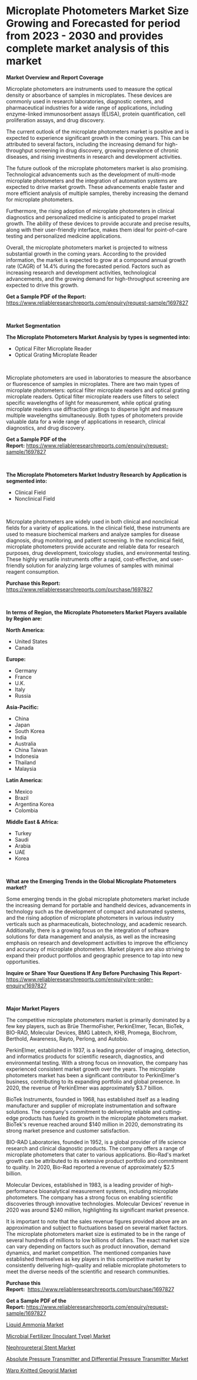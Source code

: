 <p><h1>Microplate Photometers Market Size Growing and Forecasted for period from 2023 - 2030 and provides complete market analysis of this market</h1></p><p><strong>Market Overview and Report Coverage</strong></p>
<p><p>Microplate photometers are instruments used to measure the optical density or absorbance of samples in microplates. These devices are commonly used in research laboratories, diagnostic centers, and pharmaceutical industries for a wide range of applications, including enzyme-linked immunosorbent assays (ELISA), protein quantification, cell proliferation assays, and drug discovery.</p><p>The current outlook of the microplate photometers market is positive and is expected to experience significant growth in the coming years. This can be attributed to several factors, including the increasing demand for high-throughput screening in drug discovery, growing prevalence of chronic diseases, and rising investments in research and development activities.</p><p>The future outlook of the microplate photometers market is also promising. Technological advancements such as the development of multi-mode microplate photometers and the integration of automation systems are expected to drive market growth. These advancements enable faster and more efficient analysis of multiple samples, thereby increasing the demand for microplate photometers.</p><p>Furthermore, the rising adoption of microplate photometers in clinical diagnostics and personalized medicine is anticipated to propel market growth. The ability of these devices to provide accurate and precise results, along with their user-friendly interface, makes them ideal for point-of-care testing and personalized medicine applications.</p><p>Overall, the microplate photometers market is projected to witness substantial growth in the coming years. According to the provided information, the market is expected to grow at a compound annual growth rate (CAGR) of 14.4% during the forecasted period. Factors such as increasing research and development activities, technological advancements, and the growing demand for high-throughput screening are expected to drive this growth.</p></p>
<p><strong>Get a Sample PDF of the Report:</strong> <a href="https://www.reliableresearchreports.com/enquiry/request-sample/1697827">https://www.reliableresearchreports.com/enquiry/request-sample/1697827</a></p>
<p>&nbsp;</p>
<p><strong>Market Segmentation</strong></p>
<p><strong>The Microplate Photometers Market Analysis by types is segmented into:</strong></p>
<p><ul><li>Optical Filter Microplate Reader</li><li>Optical Grating Microplate Reader</li></ul></p>
<p>&nbsp;</p>
<p><p>Microplate photometers are used in laboratories to measure the absorbance or fluorescence of samples in microplates. There are two main types of microplate photometers: optical filter microplate readers and optical grating microplate readers. Optical filter microplate readers use filters to select specific wavelengths of light for measurement, while optical grating microplate readers use diffraction gratings to disperse light and measure multiple wavelengths simultaneously. Both types of photometers provide valuable data for a wide range of applications in research, clinical diagnostics, and drug discovery.</p></p>
<p><strong>Get a Sample PDF of the Report:</strong>&nbsp;<a href="https://www.reliableresearchreports.com/enquiry/request-sample/1697827">https://www.reliableresearchreports.com/enquiry/request-sample/1697827</a></p>
<p>&nbsp;</p>
<p><strong>The Microplate Photometers Market Industry Research by Application is segmented into:</strong></p>
<p><ul><li>Clinical Field</li><li>Nonclinical Field</li></ul></p>
<p>&nbsp;</p>
<p><p>Microplate photometers are widely used in both clinical and nonclinical fields for a variety of applications. In the clinical field, these instruments are used to measure biochemical markers and analyze samples for disease diagnosis, drug monitoring, and patient screening. In the nonclinical field, microplate photometers provide accurate and reliable data for research purposes, drug development, toxicology studies, and environmental testing. These highly versatile instruments offer a rapid, cost-effective, and user-friendly solution for analyzing large volumes of samples with minimal reagent consumption.</p></p>
<p><strong>Purchase this Report:</strong>&nbsp; <a href="https://www.reliableresearchreports.com/purchase/1697827">https://www.reliableresearchreports.com/purchase/1697827</a></p>
<p>&nbsp;</p>
<p><strong>In terms of Region, the Microplate Photometers Market Players available by Region are:</strong></p>
<p>
    <p> <strong> North America: </strong>
        <ul>
            <li>United States</li>
            <li>Canada</li>
        </ul>
        </p> 
    <p> <strong> Europe: </strong>
        <ul>
            <li>Germany</li>
            <li>France</li>
            <li>U.K.</li>
            <li>Italy</li>
            <li>Russia</li>
        </ul>
        </p> 
    <p> <strong> Asia-Pacific: </strong>
        <ul>
            <li>China</li>
            <li>Japan</li>
            <li>South Korea</li>
            <li>India</li>
            <li>Australia</li>
            <li>China Taiwan</li>
            <li>Indonesia</li>
            <li>Thailand</li>
            <li>Malaysia</li>
        </ul>
        </p> 
    <p> <strong> Latin America: </strong>
        <ul>
            <li>Mexico</li>
            <li>Brazil</li>
            <li>Argentina Korea</li>
            <li>Colombia</li>
        </ul>
        </p> 
    <p> <strong> Middle East & Africa: </strong>
        <ul>
            <li>Turkey</li>
            <li>Saudi</li>
            <li>Arabia</li>
            <li>UAE</li>
            <li>Korea</li>
        </ul>
    </p>
    </p>
<p>&nbsp;</p>
<p><strong>What are the Emerging Trends in the Global Microplate Photometers market?</strong></p>
<p><p>Some emerging trends in the global microplate photometers market include the increasing demand for portable and handheld devices, advancements in technology such as the development of compact and automated systems, and the rising adoption of microplate photometers in various industry verticals such as pharmaceuticals, biotechnology, and academic research. Additionally, there is a growing focus on the integration of software solutions for data management and analysis, as well as the increasing emphasis on research and development activities to improve the efficiency and accuracy of microplate photometers. Market players are also striving to expand their product portfolios and geographic presence to tap into new opportunities.</p></p>
<p><strong>Inquire or Share Your Questions If Any Before Purchasing This Report</strong>- <a href="https://www.reliableresearchreports.com/enquiry/pre-order-enquiry/1697827">https://www.reliableresearchreports.com/enquiry/pre-order-enquiry/1697827</a></p>
<p>&nbsp;</p>
<p><strong>Major Market Players</strong></p>
<p><p>The competitive microplate photometers market is primarily dominated by a few key players, such as Brüe ThermoFisher, PerkinElmer, Tecan, BioTek, BIO-RAD, Molecular Devices, BMG Labtech, KHB, Promega, Biochrom, Berthold, Awareness, Rayto, Perlong, and Autobio. </p><p>PerkinElmer, established in 1937, is a leading provider of imaging, detection, and informatics products for scientific research, diagnostics, and environmental testing. With a strong focus on innovation, the company has experienced consistent market growth over the years. The microplate photometers market has been a significant contributor to PerkinElmer's business, contributing to its expanding portfolio and global presence. In 2020, the revenue of PerkinElmer was approximately $3.7 billion.</p><p>BioTek Instruments, founded in 1968, has established itself as a leading manufacturer and supplier of microplate instrumentation and software solutions. The company's commitment to delivering reliable and cutting-edge products has fueled its growth in the microplate photometers market. BioTek's revenue reached around $140 million in 2020, demonstrating its strong market presence and customer satisfaction.</p><p>BIO-RAD Laboratories, founded in 1952, is a global provider of life science research and clinical diagnostic products. The company offers a range of microplate photometers that cater to various applications. Bio-Rad's market growth can be attributed to its extensive product portfolio and commitment to quality. In 2020, Bio-Rad reported a revenue of approximately $2.5 billion.</p><p>Molecular Devices, established in 1983, is a leading provider of high-performance bioanalytical measurement systems, including microplate photometers. The company has a strong focus on enabling scientific discoveries through innovative technologies. Molecular Devices' revenue in 2020 was around $240 million, highlighting its significant market presence.</p><p>It is important to note that the sales revenue figures provided above are an approximation and subject to fluctuations based on several market factors. The microplate photometers market size is estimated to be in the range of several hundreds of millions to low billions of dollars. The exact market size can vary depending on factors such as product innovation, demand dynamics, and market competition. The mentioned companies have established themselves as key players in this competitive market by consistently delivering high-quality and reliable microplate photometers to meet the diverse needs of the scientific and research communities.</p></p>
<p><strong>Purchase this Report:</strong>&nbsp;&nbsp;<a href="https://www.reliableresearchreports.com/purchase/1697827">https://www.reliableresearchreports.com/purchase/1697827</a></p>
<p></p>
<p><strong>Get a Sample PDF of the Report:</strong>&nbsp;<a href="https://www.reliableresearchreports.com/enquiry/request-sample/1697827">https://www.reliableresearchreports.com/enquiry/request-sample/1697827</a></p>
<p><p><a href="https://medium.com/@maeganbraun/liquid-ammonia-market-size-growth-forecast-2023-2030-6fdc77388ec7">Liquid Ammonia Market</a></p><p><a href="https://www.linkedin.com/pulse/microbial-fertilizer-inoculant-type-market-insights-players/">Microbial Fertilizer (Inoculant Type) Market</a></p><p><a href="https://medium.com/@damorgan64868/nephroureteral-stent-market-size-cagr-trends-2024-2030-e6c4547e800b">Nephroureteral Stent Market</a></p><p><a href="https://www.linkedin.com/pulse/absolute-pressure-transmitter-differential-market-size/">Absolute Pressure Transmitter and Differential Pressure Transmitter Market</a></p><p><a href="https://www.linkedin.com/pulse/warp-knitted-geogrid-market-share-amp-new-trends-analysis/">Warp Knitted Geogrid Market</a></p></p>